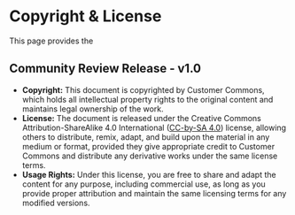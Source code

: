 # Copyright & License

This page provides the&#x20;

## Community Review Release - v1.0

* **Copyright:** This document is copyrighted by Customer Commons, which holds all intellectual property rights to the original content and maintains legal ownership of the work.
* **License:** The document is released under the Creative Commons Attribution-ShareAlike 4.0 International ([CC-by-SA 4.0](https://creativecommons.org/licenses/by-sa/4.0/)) license, allowing others to distribute, remix, adapt, and build upon the material in any medium or format, provided they give appropriate credit to Customer Commons and distribute any derivative works under the same license terms.
* **Usage Rights:** Under this license, you are free to share and adapt the content for any purpose, including commercial use, as long as you provide proper attribution and maintain the same licensing terms for any modified versions.







